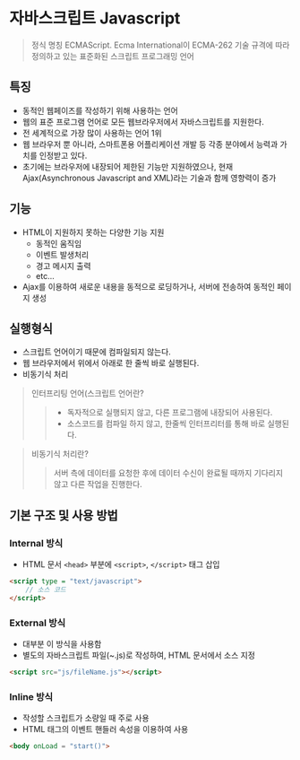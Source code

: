 # 자바스크립트 Javascript
> 정식 명칭 ECMAScript. Ecma International이 ECMA-262 기술 규격에 따라 정의하고 있는 표준화된 스크립트 프로그래밍 언어

## 특징
- 동적인 웹페이즈를 작성하기 위해 사용하는 언어
- 웹의 표준 프로그램 언어로 모든 웹브라우저에서 자바스크립트를 지원한다.
- 전 세계적으로 가장 많이 사용하는 언어 1위
- 웹 브라우저 뿐 아니라, 스마트폰용 어플리케이션 개발 등 각종 분야에서 능력과 가치를 인정받고 있다.
- 초기에는 브라우저에 내장되어 제한된 기능만 지원하였으나, 현재 Ajax(Asynchronous Javascript and XML)라는 기술과 함께 영향력이 증가

## 기능
- HTML이 지원하지 못하는 다양한 기능 지원
    + 동적인 움직임
    + 이벤트 발생처리
    + 경고 메시지 출력
    + etc...
- Ajax를 이용하여 새로운 내용을 동적으로 로딩하거나, 서버에 전송하여 동적인 페이지 생성

## 실행형식
- 스크립트 언어이기 때문에 컴파일되지 않는다.
- 웹 브라우저에서 위에서 아래로 한 줄씩 바로 실행된다.
- 비동기식 처리

> 인터프리팅 언어(스크립트 언어란?
>> - 독자적으로 실행되지 않고, 다른 프로그램에 내장되어 사용된다.
>> - 소스코드를 컴파일 하지 않고, 한줄씩 인터프리터를 통해 바로 실행된다.

> 비동기식 처리란?
>> 서버 측에 데이터를 요청한 후에 데이터 수신이 완료될 때까지 기다리지 않고 다른 작업을 진행한다.

## 기본 구조 및 사용 방법
### Internal 방식
- HTML 문서 `<head>` 부분에 `<script>`, `</script>` 태그 삽입
```html
<script type = "text/javascript">
    // 소스 코드
</script>
```

### External 방식
- 대부분 이 방식을 사용함
- 별도의 자바스크립트 파일(~.js)로 작성하여, HTML 문서에서 소스 지정
```html
<script src="js/fileName.js"></script>
```

### Inline 방식
- 작성할 스크립트가 소량일 때 주로 사용
- HTML 태그의 이벤트 핸들러 속성을 이용하여 사용
```html
<body onLoad = "start()">
```
